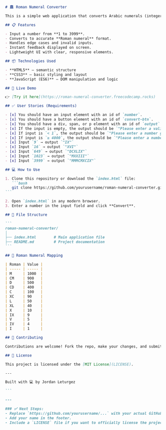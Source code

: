 ````markdown
# 🏛️ Roman Numeral Converter

This is a simple web application that converts Arabic numerals (integers) into Roman numerals, following the standard Roman numeral rules. Built to fulfill FreeCodeCamp’s certification project requirements.

## 📋 Features

- Input a number from **1 to 3999**.
- Converts to accurate **Roman numeral** format.
- Handles edge cases and invalid inputs.
- Instant feedback displayed on screen.
- Lightweight UI with clear, responsive elements.

## 📦 Technologies Used

- **HTML5** – semantic structure
- **CSS3** – basic styling and layout
- **JavaScript (ES6)** – DOM manipulation and logic

## 🚀 Live Demo

👉 [Try it here](https://roman-numeral-converter.freecodecamp.rocks)

## ✅ User Stories (Requirements)

- [x] You should have an input element with an id of `number`.
- [x] You should have a button element with an id of `convert-btn`.
- [x] You should have a div, span, or p element with an id of `output`.
- [x] If the input is empty, the output should be `"Please enter a valid number"`.
- [x] If input is `< 1`, the output should be `"Please enter a number greater than or equal to 1"`.
- [x] If input is `≥ 4000`, the output should be `"Please enter a number less than or equal to 3999"`.
- [x] Input `9` → output `"IX"`
- [x] Input `16` → output `"XVI"`
- [x] Input `649` → output `"DCXLIX"`
- [x] Input `1023` → output `"MXXIII"`
- [x] Input `3999` → output `"MMMCMXCIX"`

## 💻 How to Use

1. Clone this repository or download the `index.html` file:
   ```bash
   git clone https://github.com/yourusername/roman-numeral-converter.git
```

2. Open `index.html` in any modern browser.
3. Enter a number in the input field and click **Convert**.

## 📁 File Structure

```
roman-numeral-converter/
│
├── index.html        # Main application file
├── README.md         # Project documentation
```

## 📜 Roman Numeral Mapping

| Roman | Value |
| ----- | ----- |
| M     | 1000  |
| CM    | 900   |
| D     | 500   |
| CD    | 400   |
| C     | 100   |
| XC    | 90    |
| L     | 50    |
| XL    | 40    |
| X     | 10    |
| IX    | 9     |
| V     | 5     |
| IV    | 4     |
| I     | 1     |

## 🤝 Contributing

Contributions are welcome! Fork the repo, make your changes, and submit a pull request.

## 📄 License

This project is licensed under the [MIT License](LICENSE).

---

Built with 💻 by Jordan Leturgez

```

---

### ✅ Next Steps:
- Replace `https://github.com/yourusername/...` with your actual GitHub repo URL.
- Add your name in the footer.
- Include a `LICENSE` file if you want to officially license the project.
